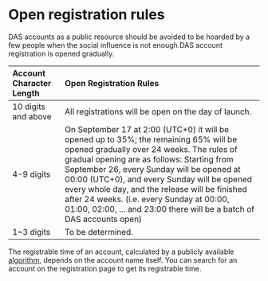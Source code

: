 # Open registration rules

DAS accounts as a public resource should be avoided to be hoarded by a few people when the social influence is not enough.DAS account registration is opened gradually.

| Account Character Length | Open Registration Rules                                      |
| :----------------------- | :----------------------------------------------------------- |
| 10 digits and above      | All registrations will be open on the day of launch.         |
| 4-9 digits               | On September 17 at 2:00 (UTC+0) it will be opened up to 35%; the remaining 65% will be opened gradually over 24 weeks. The rules of gradual opening are as follows: Starting from September 26, every Sunday will be opened at 00:00 (UTC+0), and every Sunday will be opened every whole day, and the release will be finished after 24 weeks. (i.e. every Sunday at 00:00, 01:00, 02:00, ... and 23:00 there will be a batch of DAS accounts open) |
| 1~3 digits               | To be determined.                                            |

The registrable time of an account, calculated by a publicly available [algorithm](https://github.com/DeAccountSystems/das-contracts/blob/fca9bfafb79950c7c5d4a86cb379f114b0188ccd/contracts/pre-account-cell-type/src/entry.rs#L579-L584), depends on the account name itself. You can search for an account on the registration page to get its registrable time.

